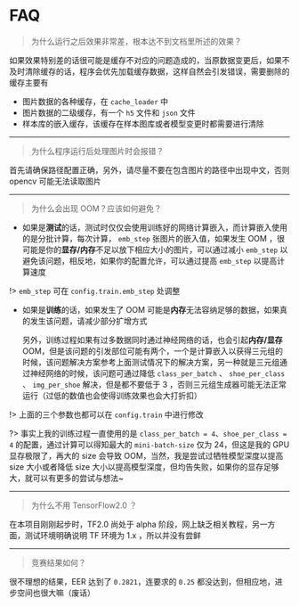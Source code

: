 # FAQ

> 为什么运行之后效果非常差，根本达不到文档里所述的效果？

如果效果特别差的话很可能是缓存不对应的问题造成的，当原数据变更后，如果不及时清除缓存的话，程序会优先加载缓存数据，这样自然会引发错误，需要删除的缓存主要有

-  图片数据的各种缓存，在 `cache_loader` 中
-  图片数据的二级缓存，有一个 `h5` 文件和 `json` 文件
-  样本库的嵌入缓存，该缓存在样本图库或者模型变更时都需要进行清除

---

> 为什么程序运行后处理图片时会报错？

首先请确保路径配置正确，另外，请尽量不要在包含图片的路径中出现中文，否则 opencv 可能无法读取图片

---

> 为什么会出现 OOM？应该如何避免？

- 如果是**测试**的话，测试时仅仅会使用训练好的网络计算嵌入，而计算嵌入使用的是分批计算，每次计算， `emb_step` 张图片的嵌入值，如果发生 OOM ，很可能是你的**显存/内存**不足以放下相应大小的图片，可以通过减小 `emb_step` 以避免该问题，相反地，如果你的配置允许，可以通过提高 `emb_step` 以提高计算速度

!> `emb_step` 可在 `config.train.emb_step` 处调整

- 如果是**训练**的话，如果发生了 OOM 可能是**内存**无法容纳足够的数据，如果真的发生该问题，请减少部分扩增方式

   另外，训练过程如果有过多数据同时通过神经网络的话，也会引起**内存/显存** OOM，但是该问题的引发部位可能有两个，一个是计算嵌入以获得三元组的时候，该问题解决方案参考上面测试情况下的解决方案，另一种就是三元组通过神经网络的时候，该问题可通过降低 `class_per_batch` 、 `shoe_per_class` 、 `img_per_shoe` 解决，但是都不要低于 3 ，否则三元组生成器可能无法正常运行（过低的数值也会使得训练效果也会大打折扣）

!> 上面的三个参数也都可以在 `config.train` 中进行修改

?> 事实上我的训练过程一直使用的是 `class_per_batch = 4`、`shoe_per_class = 4` 的配置，通过计算可以得知最大的 `mini-batch-size` 仅为 24，但这是我的 GPU 显存极限了，再大的 size 会导致 OOM，当然，我是尝试过牺牲模型深度以提高 size 大小或者降低 size 大小以提高模型深度，但均告失败，如果你的显存足够大，就可以有更多的尝试与想法~

---

> 为什么不用 TensorFlow2.0 ？

在本项目刚刚起步时，TF2.0 尚处于 alpha 阶段，网上缺乏相关教程，另一方面，测试环境明确说明 TF 环境为 1.x ，所以并没有尝鲜

---

> 竞赛结果如何？

很不理想的结果，EER 达到了 `0.2821`，连要求的 `0.25` 都没达到，但相应地，进步空间也很大嘛（废话）
